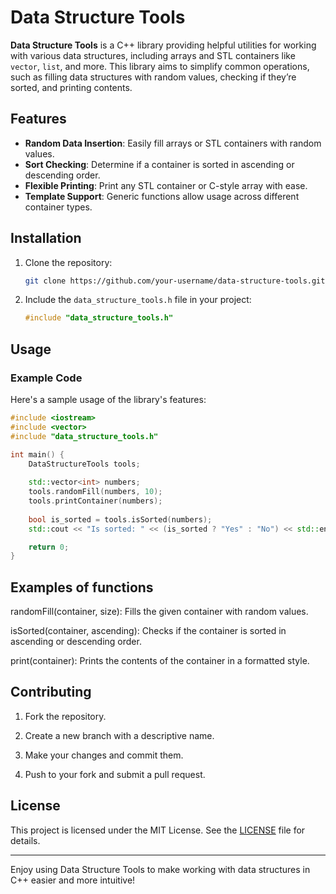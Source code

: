 # Data Structure Tools

**Data Structure Tools** is a C++ library providing helpful utilities for working with various data structures, including arrays and STL containers like `vector`, `list`, and more. This library aims to simplify common operations, such as filling data structures with random values, checking if they’re sorted, and printing contents.

## Features

- **Random Data Insertion**: Easily fill arrays or STL containers with random values.
- **Sort Checking**: Determine if a container is sorted in ascending or descending order.
- **Flexible Printing**: Print any STL container or C-style array with ease.
- **Template Support**: Generic functions allow usage across different container types.

## Installation

1. Clone the repository:
    ```bash
    git clone https://github.com/your-username/data-structure-tools.git
    ```
2. Include the `data_structure_tools.h` file in your project:
    ```cpp
    #include "data_structure_tools.h"
    ```

## Usage

### Example Code
Here's a sample usage of the library's features:

```cpp
#include <iostream>
#include <vector>
#include "data_structure_tools.h"

int main() {
    DataStructureTools tools;
    
    std::vector<int> numbers;
    tools.randomFill(numbers, 10);
    tools.printContainer(numbers);
    
    bool is_sorted = tools.isSorted(numbers);
    std::cout << "Is sorted: " << (is_sorted ? "Yes" : "No") << std::endl;

    return 0;
}
```

## Examples of functions

randomFill(container, size): Fills the given container with random values.

isSorted(container, ascending): Checks if the container is sorted in ascending or descending order.

print(container): Prints the contents of the container in a formatted style.


## Contributing

1. Fork the repository.


2. Create a new branch with a descriptive name.


3. Make your changes and commit them.


4. Push to your fork and submit a pull request.

## License

This project is licensed under the MIT License. See the [LICENSE](/LICENSE) file for details.

---

Enjoy using Data Structure Tools to make working with data structures in C++ easier and more intuitive!
